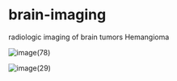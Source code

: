# brain-imaging
radiologic imaging of brain tumors
Hemangioma


![image(78)](https://github.com/user-attachments/assets/71417ed4-f064-4474-8967-86f3ef83e15d) 

![image(29)](https://github.com/user-attachments/assets/a6e483c1-984b-47e9-8439-27eac4732394)


